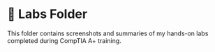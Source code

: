 # 🧪 Labs Folder

This folder contains screenshots and summaries of my hands-on labs completed during CompTIA A+ training.
